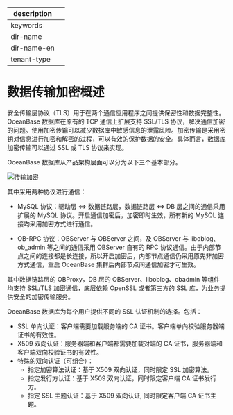 |description||
|---|---|
|keywords||
|dir-name||
|dir-name-en||
|tenant-type||

# 数据传输加密概述

安全传输层协议（TLS）用于在两个通信应用程序之间提供保密性和数据完整性。OceanBase 数据库在原有的 TCP 通信上扩展支持 SSL/TLS 协议，解决通信加密的问题。使用加密传输可以减少数据库中敏感信息的泄露风险。加密传输是采用密钥对信息进行加密和解密的过程，可以有效的保护数据的安全。具体而言，数据库加密传输可以通过 SSL 或 TLS 协议来实现。

OceanBase 数据库从产品架构层面可以分为以下三个基本部分。

![传输加密](https://obbusiness-private.oss-cn-shanghai.aliyuncs.com/doc/img/observer-enterprise/V4.2.1/700.reference/100.oceanbase-database-concepts/900.storage-architecture/200.data-storage/transmission-encryption.png)

其中采用两种协议进行通信：

* MySQL 协议：驱动层 \<=\> 数据链路层，数据链路层 \<=\> DB 层之间的通信采用扩展的 MySQL 协议。开启通信加密后，加密即时生效，所有新的 MySQL 连接均采用加密方式进行通信。

* OB-RPC 协议：OBServer 与 OBServer 之间，及 OBServer 与 liboblog、ob_admin 等之间的通信采用 OBServer 自有的 RPC 协议通信。由于内部节点之间的连接都是长连接，所以开启加密后，内部节点通信仍采用原先非加密方式通信，重启 OceanBase 集群后内部节点间通信加密才可生效。

其中数据链路层的 OBProxy，DB 层的 OBServer、liboblog、obadmin 等组件均支持 SSL/TLS 加密通信，底层依赖 OpenSSL 或者第三方的 SSL 库，为业务提供安全的加密传输服务。

OceanBase 数据库为每个用户提供不同的 SSL 认证机制的选择。包括：

* SSL 单向认证：客户端需要加载服务端的 CA 证书。客户端单向校验服务器端证书的有效性。
* X509 双向认证：服务器端和客户端都需要加载对端的 CA 证书，服务器端和客户端双向校验证书的有效性。
* 特殊的双向认证（可组合）：
  * 指定加密算法认证：基于 X509 双向认证，同时限定 SSL 加密算法。
  * 指定发行方认证：基于 X509 双向认证，同时限定客户端 CA 证书发行方。
  * 指定 SSL 主题认证：基于 X509 双向认证, 同时限定客户端 CA 证书主题。
